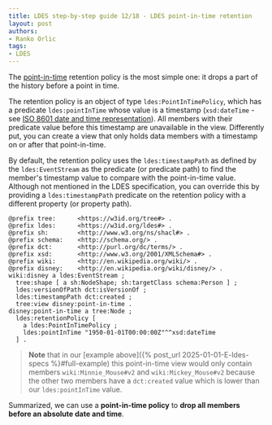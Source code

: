 ```yaml
---
title: LDES step-by-step guide 12/18 - LDES point-in-time retention
layout: post
authors:
- Ranko Orlic
tags:
- LDES
---
```

The [point-in-time](https://semiceu.github.io/LinkedDataEventStreams/#point-in-time) retention policy is the most simple one: it drops a part of the history before a point in time.

The retention policy is an object of type `ldes:PointInTimePolicy`, which has a predicate `ldes:pointInTime` whose value is a timestamp (`xsd:dateTime` - see [ISO 8601 date and time representation](https://en.wikipedia.org/wiki/ISO_8601#Combined_date_and_time_representations)). All members with their predicate value before this timestamp are unavailable in the view. Differently put, you can create a view that only holds data members with a timestamp on or after that point-in-time.

By default, the retention policy uses the `ldes:timestampPath` as defined by the `ldes:EventStream` as the predicate (or predicate path) to find the member's timestamp value to compare with the point-in-time value. Although not mentioned in the LDES specification, you can override this by providing a `ldes:timestampPath` predicate on the retention policy with a different property (or property path).

```
@prefix tree:      <https://w3id.org/tree#> .
@prefix ldes:      <https://w3id.org/ldes#> .
@prefix sh:        <http://www.w3.org/ns/shacl#> .
@prefix schema:    <http://schema.org/> .
@prefix dct:       <http://purl.org/dc/terms/> .
@prefix xsd:       <http://www.w3.org/2001/XMLSchema#> .
@prefix wiki:      <http://en.wikipedia.org/wiki/> .
@prefix disney:    <http://en.wikipedia.org/wiki/disney/> .
wiki:disney a ldes:EventStream ;
  tree:shape [ a sh:NodeShape; sh:targetClass schema:Person ] ;
  ldes:versionOfPath dct:isVersionOf ;
  ldes:timestampPath dct:created ;
  tree:view disney:point-in-time .
disney:point-in-time a tree:Node ;
  ldes:retentionPolicy [
    a ldes:PointInTimePolicy ;
    ldes:pointInTime "1950-01-01T00:00:00Z"^^xsd:dateTime 
  ] .
```

> **Note** that in our [example above]({% post_url 2025-01-01-E-ldes-specs %}#full-example) this point-in-time view would only contain members `wiki:Minnie_Mouse#v2` and `wiki:Mickey_Mouse#v2` because the other two members have a `dct:created` value which is lower than our `ldes:pointInTime` value.

Summarized, we can use a **point-in-time policy** to **drop all members before an absolute date and time**.
